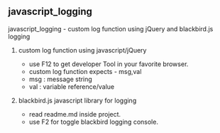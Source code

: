 javascript_logging
---------------------------------

javascript_logging - custom log function using jQuery and blackbird.js logging

1. custom log function using javascript/jQuery

	- use F12 to get developer Tool in your favorite browser.
	- custom log function expects - msg,val
	- msg : message string
	- val : variable reference/value
	
1. blackbird.js javascript library for logging

	- read readme.md inside project.
	- use F2 for toggle blackbird logging console. 
